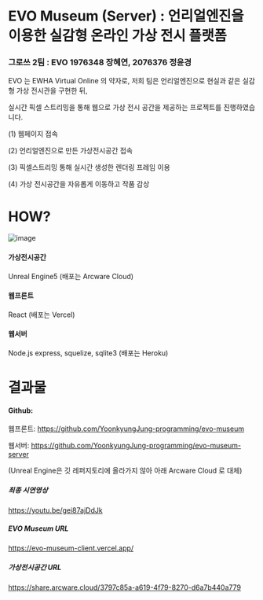 # EVO Museum (Server)  :  언리얼엔진을 이용한 실감형 온라인 가상 전시 플랫폼

### 그로쓰 2팀 : EVO	1976348 장혜연, 2076376 정윤경 

EVO 는 EWHA Virtual Online 의 약자로, 저희 팀은 언리얼엔진으로 현실과 같은 실감형 가상 전시관을 구현한 뒤,


실시간 픽셀 스트리밍을 통해 웹으로 가상 전시 공간을 제공하는 프로젝트를 진행하였습니다.   				


(1) 웹페이지 접속 

(2) 언리얼엔진으로 만든 가상전시공간 접속 

(3) 픽셀스트리밍 통해 실시간 생성한 렌더링 프레임 이용 

(4) 가상 전시공간을 자유롭게 이동하고 작품 감상 


# HOW?  

![image](https://user-images.githubusercontent.com/80142342/205222110-9f779e42-9c9a-48f9-aed3-48573105e2c6.png)

#### 가상전시공간 
Unreal Engine5 (배포는 Arcware Cloud) 
#### 웹프론트
React (배포는 Vercel) 
#### 웹서버
Node.js express, squelize, sqlite3 (배포는 Heroku)  



# 결과물 
#### Github: 

웹프론트: https://github.com/YoonkyungJung-programming/evo-museum

웹서버: https://github.com/YoonkyungJung-programming/evo-museum-server 

(Unreal Engine은 깃 레퍼지토리에 올라가지 않아 아래 Arcware Cloud 로 대체)

##### 최종 시연영상 
https://youtu.be/gei87ajDdJk 

##### EVO Museum URL
https://evo-museum-client.vercel.app/ 

##### 가상전시공간 URL
https://share.arcware.cloud/3797c85a-a619-4f79-8270-d6a7b440a779  

